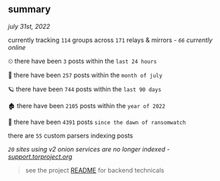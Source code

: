 
## summary
_july 31st, 2022_

currently tracking `114` groups across `171` relays & mirrors - _`66` currently online_

⏲ there have been `3` posts within the `last 24 hours`

🦈 there have been `257` posts within the `month of july`

🪐 there have been `744` posts within the `last 90 days`

🏚 there have been `2105` posts within the `year of 2022`

🦕 there have been `4391` posts `since the dawn of ransomwatch`

there are `55` custom parsers indexing posts

_`20` sites using v2 onion services are no longer indexed - [support.torproject.org](https://support.torproject.org/onionservices/v2-deprecation/)_

> see the project [README](https://github.com/joshhighet/ransomwatch#ransomwatch--) for backend technicals
